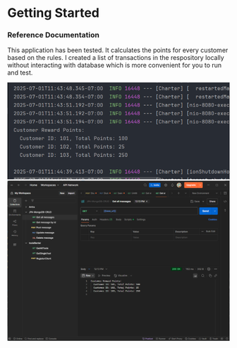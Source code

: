 # Getting Started

### Reference Documentation

This application has been tested.
It calculates the points for every customer based on the rules.
I created a list of transactions in the respository locally without interacting with database
which is more convenient for you to run and test.

![img.png](img.png)
![img_1.png](img_1.png)